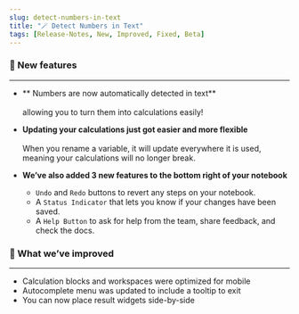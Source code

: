 ```yaml
---
slug: detect-numbers-in-text
title: "🪄 Detect Numbers in Text"
tags: [Release-Notes, New, Improved, Fixed, Beta]
---
```




### 🌱 New features
---

* ** Numbers are now automatically detected in text** <br></br> allowing you to turn them into calculations easily!

* **Updating your calculations just got easier and more flexible**<br></br>
When you rename a variable, it will update everywhere it is used, meaning your calculations will no longer break.

* **We’ve also added 3 new features to the bottom right of your notebook**
  * `Undo` and `Redo` buttons to revert any steps on your notebook.
  * A `Status Indicator` that lets you know if your changes have been saved.
  *  A `Help Button` to ask for help from the team, share feedback, and check the docs.

### 💪 What we’ve improved
---
* Calculation blocks and workspaces were optimized for mobile
* Autocomplete menu was updated to include a tooltip to exit
* You can now place result widgets side-by-side


